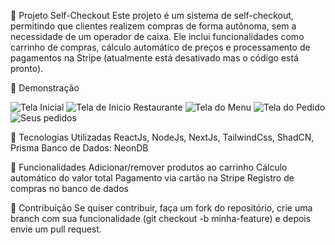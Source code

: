 🛒 Projeto Self-Checkout
Este projeto é um sistema de self-checkout, permitindo que clientes realizem compras de forma autônoma, sem a necessidade de um operador de caixa. Ele inclui funcionalidades como carrinho de compras, cálculo automático de preços e processamento de pagamentos na Stripe (atualmente está desativado mas o código está pronto).

📸 Demonstração

![Tela Inicial](https://private-user-images.githubusercontent.com/118904613/418058184-5934e38c-97dc-4b40-b3bb-808b0ee84352.png?jwt=eyJhbGciOiJIUzI1NiIsInR5cCI6IkpXVCJ9.eyJpc3MiOiJnaXRodWIuY29tIiwiYXVkIjoicmF3LmdpdGh1YnVzZXJjb250ZW50LmNvbSIsImtleSI6ImtleTUiLCJleHAiOjE3NDA3NTMzMjAsIm5iZiI6MTc0MDc1MzAyMCwicGF0aCI6Ii8xMTg5MDQ2MTMvNDE4MDU4MTg0LTU5MzRlMzhjLTk3ZGMtNGI0MC1iM2JiLTgwOGIwZWU4NDM1Mi5wbmc_WC1BbXotQWxnb3JpdGhtPUFXUzQtSE1BQy1TSEEyNTYmWC1BbXotQ3JlZGVudGlhbD1BS0lBVkNPRFlMU0E1M1BRSzRaQSUyRjIwMjUwMjI4JTJGdXMtZWFzdC0xJTJGczMlMkZhd3M0X3JlcXVlc3QmWC1BbXotRGF0ZT0yMDI1MDIyOFQxNDMwMjBaJlgtQW16LUV4cGlyZXM9MzAwJlgtQW16LVNpZ25hdHVyZT1mMjJmYzE0ZDYyY2E0MGZjNmJhYmM4MGYyZjZiNTc4OGUyOThmODZlNWUwNmRkYTAyMzgyNTVlZmQ0NzcyYzhjJlgtQW16LVNpZ25lZEhlYWRlcnM9aG9zdCJ9.GHAgbq6N9tLg5_-l19So9TEyPLfM5xKrflFuUUQacjg)
![Tela de Inicio Restaurante](https://private-user-images.githubusercontent.com/118904613/418058214-37087af3-5622-4658-9069-9e7d2ba9f4f5.png?jwt=eyJhbGciOiJIUzI1NiIsInR5cCI6IkpXVCJ9.eyJpc3MiOiJnaXRodWIuY29tIiwiYXVkIjoicmF3LmdpdGh1YnVzZXJjb250ZW50LmNvbSIsImtleSI6ImtleTUiLCJleHAiOjE3NDA3NTMzMjAsIm5iZiI6MTc0MDc1MzAyMCwicGF0aCI6Ii8xMTg5MDQ2MTMvNDE4MDU4MjE0LTM3MDg3YWYzLTU2MjItNDY1OC05MDY5LTllN2QyYmE5ZjRmNS5wbmc_WC1BbXotQWxnb3JpdGhtPUFXUzQtSE1BQy1TSEEyNTYmWC1BbXotQ3JlZGVudGlhbD1BS0lBVkNPRFlMU0E1M1BRSzRaQSUyRjIwMjUwMjI4JTJGdXMtZWFzdC0xJTJGczMlMkZhd3M0X3JlcXVlc3QmWC1BbXotRGF0ZT0yMDI1MDIyOFQxNDMwMjBaJlgtQW16LUV4cGlyZXM9MzAwJlgtQW16LVNpZ25hdHVyZT1mYzJjMzk2ZGQxZGVmMWU4N2RiMTk2MzczMTg5NTc1OWM2MzAwM2I3NzhhYWU4OWIyY2I1NjAxYzRlNmZiOGNkJlgtQW16LVNpZ25lZEhlYWRlcnM9aG9zdCJ9.ssN1_pSUszyRnaVoJ5LBgscN9I_-wBbiwqg8OEzvG7w)
![Tela do Menu](https://private-user-images.githubusercontent.com/118904613/418058295-94612f0d-5641-4cae-9981-8be4e818a28e.png?jwt=eyJhbGciOiJIUzI1NiIsInR5cCI6IkpXVCJ9.eyJpc3MiOiJnaXRodWIuY29tIiwiYXVkIjoicmF3LmdpdGh1YnVzZXJjb250ZW50LmNvbSIsImtleSI6ImtleTUiLCJleHAiOjE3NDA3NTMzMjAsIm5iZiI6MTc0MDc1MzAyMCwicGF0aCI6Ii8xMTg5MDQ2MTMvNDE4MDU4Mjk1LTk0NjEyZjBkLTU2NDEtNGNhZS05OTgxLThiZTRlODE4YTI4ZS5wbmc_WC1BbXotQWxnb3JpdGhtPUFXUzQtSE1BQy1TSEEyNTYmWC1BbXotQ3JlZGVudGlhbD1BS0lBVkNPRFlMU0E1M1BRSzRaQSUyRjIwMjUwMjI4JTJGdXMtZWFzdC0xJTJGczMlMkZhd3M0X3JlcXVlc3QmWC1BbXotRGF0ZT0yMDI1MDIyOFQxNDMwMjBaJlgtQW16LUV4cGlyZXM9MzAwJlgtQW16LVNpZ25hdHVyZT1mNTkyMjg0NGJhNjZkNDViZDk0ZWQ4NDE4OTcwMzg4MDQzY2U2OWYxNWRiODg5ZDViMjgxOWE5YzgwOTk2YjU3JlgtQW16LVNpZ25lZEhlYWRlcnM9aG9zdCJ9.O-heiVwZcIJwjGP7G1B6M0Xr0I7jfLaa-lk8MidF16Q)
![Tela do Pedido](https://private-user-images.githubusercontent.com/118904613/418058310-a2bba3c5-81f9-4241-acd8-42f191b00e81.png?jwt=eyJhbGciOiJIUzI1NiIsInR5cCI6IkpXVCJ9.eyJpc3MiOiJnaXRodWIuY29tIiwiYXVkIjoicmF3LmdpdGh1YnVzZXJjb250ZW50LmNvbSIsImtleSI6ImtleTUiLCJleHAiOjE3NDA3NTMzMjAsIm5iZiI6MTc0MDc1MzAyMCwicGF0aCI6Ii8xMTg5MDQ2MTMvNDE4MDU4MzEwLWEyYmJhM2M1LTgxZjktNDI0MS1hY2Q4LTQyZjE5MWIwMGU4MS5wbmc_WC1BbXotQWxnb3JpdGhtPUFXUzQtSE1BQy1TSEEyNTYmWC1BbXotQ3JlZGVudGlhbD1BS0lBVkNPRFlMU0E1M1BRSzRaQSUyRjIwMjUwMjI4JTJGdXMtZWFzdC0xJTJGczMlMkZhd3M0X3JlcXVlc3QmWC1BbXotRGF0ZT0yMDI1MDIyOFQxNDMwMjBaJlgtQW16LUV4cGlyZXM9MzAwJlgtQW16LVNpZ25hdHVyZT0zNmNkZGI1YjAyZGRjNGQ4OGI1MDNjZDVkOGRlOTQ4ZTVjMWFjODRkMTliYmQ5ZWM3MmFjZGEzOTkxZTVjZmI2JlgtQW16LVNpZ25lZEhlYWRlcnM9aG9zdCJ9.0eWC3c_JXwr9MlVp-5-hHL16qcDAhrIYDAV9KtFGV1A)
![Seus pedidos](https://private-user-images.githubusercontent.com/118904613/418058321-262b4121-690e-445e-984f-d4ef21aa71f5.png?jwt=eyJhbGciOiJIUzI1NiIsInR5cCI6IkpXVCJ9.eyJpc3MiOiJnaXRodWIuY29tIiwiYXVkIjoicmF3LmdpdGh1YnVzZXJjb250ZW50LmNvbSIsImtleSI6ImtleTUiLCJleHAiOjE3NDA3NTMzMjAsIm5iZiI6MTc0MDc1MzAyMCwicGF0aCI6Ii8xMTg5MDQ2MTMvNDE4MDU4MzIxLTI2MmI0MTIxLTY5MGUtNDQ1ZS05ODRmLWQ0ZWYyMWFhNzFmNS5wbmc_WC1BbXotQWxnb3JpdGhtPUFXUzQtSE1BQy1TSEEyNTYmWC1BbXotQ3JlZGVudGlhbD1BS0lBVkNPRFlMU0E1M1BRSzRaQSUyRjIwMjUwMjI4JTJGdXMtZWFzdC0xJTJGczMlMkZhd3M0X3JlcXVlc3QmWC1BbXotRGF0ZT0yMDI1MDIyOFQxNDMwMjBaJlgtQW16LUV4cGlyZXM9MzAwJlgtQW16LVNpZ25hdHVyZT1jMjQyOTBhNGFmMzcyZjkxYmVhMzE2YTg0MjU4OGZlZjVmMTJmYzQ0ZGM2MzMyMGIzYzUxMTQ3ODMwYWI4OGQ5JlgtQW16LVNpZ25lZEhlYWRlcnM9aG9zdCJ9.mMH38yUk7v9FjpIesu9rDnWogThGUDtzRhf_NWrQYR0)

🚀 Tecnologias Utilizadas
ReactJs, NodeJs, NextJs, TailwindCss, ShadCN, Prisma
Banco de Dados: NeonDB

📌 Funcionalidades
Adicionar/remover produtos ao carrinho
Cálculo automático do valor total
Pagamento via cartão na Stripe
Registro de compras no banco de dados

🤝 Contribuição
Se quiser contribuir, faça um fork do repositório, crie uma branch com sua funcionalidade (git checkout -b minha-feature) e depois envie um pull request.


